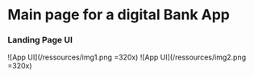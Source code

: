 # Main page for a digital Bank App



### Landing Page UI

![App UI](/ressources/img1.png =320x) ![App UI](/ressources/img2.png =320x)


